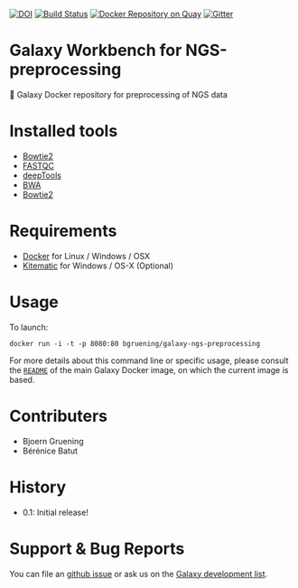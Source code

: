 [![DOI](https://zenodo.org/badge/46994376.svg)](https://zenodo.org/badge/latestdoi/46994376)
[![Build Status](https://travis-ci.com/bgruening/docker-galaxy-ngs-preprocessing.svg?branch=master)](https://travis-ci.com/bgruening/docker-galaxy-ngs-preprocessing)
[![Docker Repository on Quay](https://quay.io/repository/bgruening/galaxy-ngs-preprocessing/status "Docker Repository on Quay")](https://quay.io/repository/bgruening/galaxy-ngs-preprocessing)
[![Gitter](https://badges.gitter.im/bgruening/docker-galaxy-stable.svg)](https://gitter.im/bgruening/docker-galaxy-stable?utm_source=badge&utm_medium=badge&utm_campaign=pr-badge)

Galaxy Workbench for NGS-preprocessing
======================================

:whale: Galaxy Docker repository for preprocessing of NGS data

# Installed tools

 * [Bowtie2](http://bowtie-bio.sourceforge.net/bowtie2)
 * [FASTQC](http://www.bioinformatics.babraham.ac.uk/projects/fastqc/)
 * [deepTools](http://fidelram.github.io/deepTools/)
 * [BWA](http://bio-bwa.sourceforge.net/)
 * [Bowtie2](http://bowtie-bio.sourceforge.net/bowtie2)

# Requirements

 - [Docker](https://docs.docker.com/installation/) for Linux / Windows / OSX
 - [Kitematic](https://kitematic.com/) for Windows / OS-X (Optional)

# Usage

To launch:

```
docker run -i -t -p 8080:80 bgruening/galaxy-ngs-preprocessing
```

For more details about this command line or specific usage, please consult the
[`README`](https://github.com/bgruening/docker-galaxy-stable/blob/master/README.md) of the main Galaxy Docker image, on which the current image is based.

# Contributers

 - Bjoern Gruening
 - Bérénice Batut


# History

 - 0.1: Initial release!


# Support & Bug Reports

You can file an [github issue](https://github.com/bgruening/docker-galaxy-ngs-preprocessing/issues) or ask us on the [Galaxy development list](http://lists.bx.psu.edu/listinfo/galaxy-dev).
